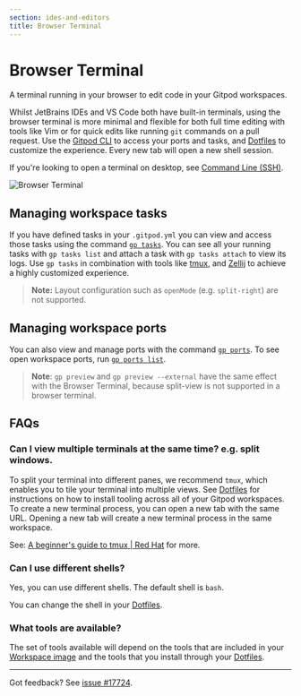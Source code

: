 ```yaml
---
section: ides-and-editors
title: Browser Terminal
---
```


# Browser Terminal

A terminal running in your browser to edit code in your Gitpod workspaces.

Whilst JetBrains IDEs and VS Code both have built-in terminals, using the browser terminal is more minimal and flexible for both full time editing with tools like Vim or for quick edits like running `git` commands on a pull request. Use the [Gitpod CLI](/docs/references/gitpod-cli) to access your ports and tasks, and [Dotfiles](/docs/configure/user-settings/dotfiles) to customize the experience. Every new tab will open a new shell session.

If you're looking to open a terminal on desktop, see [Command Line (SSH)](/docs/references/ides-and-editors/command-line).

![Browser Terminal](/images/docs/browser-terminal.webp)

## Managing workspace tasks

If you have defined tasks in your `.gitpod.yml` you can view and access those tasks using the command [`gp tasks`](/docs/references/gitpod-cli#tasks). You can see all your running tasks with `gp tasks list` and attach a task with `gp tasks attach` to view its logs. Use `gp tasks` in combination with tools like [tmux](https://github.com/tmux/tmux/wiki), and [Zellij](https://zellij.dev/) to achieve a highly customized experience.

> **Note:** Layout configuration such as `openMode` (e.g. `split-right`) are not supported.

## Managing workspace ports

You can also view and manage ports with the command [`gp ports`](/docs/references/gitpod-cli#ports). To see open workspace ports, run [`gp ports list`](/docs/references/gitpod-cli#ports).

> **Note**: `gp preview` and `gp preview --external` have the same effect with the Browser Terminal, because split-view is not supported in a browser terminal.

## FAQs

### Can I view multiple terminals at the same time? e.g. split windows.

To split your terminal into different panes, we recommend `tmux`, which enables you to tile your terminal into multiple views. See [Dotfiles](/docs/configure/user-settings/dotfiles) for instructions on how to install tooling across all of your Gitpod workspaces. To create a new terminal process, you can open a new tab with the same URL. Opening a new tab will create a new terminal process in the same workspace.

See: [A beginner's guide to tmux | Red Hat](https://www.redhat.com/sysadmin/introduction-tmux-linux) for more.

### Can I use different shells?

Yes, you can use different shells. The default shell is `bash`.

You can change the shell in your [Dotfiles](/docs/configure/user-settings/dotfiles).

### What tools are available?

The set of tools available will depend on the tools that are included in your [Workspace image](/docs/configure/workspaces/workspace-image) and the tools that you install through your [Dotfiles](/docs/configure/user-settings/dotfiles).

---

Got feedback? See [issue #17724](https://github.com/gitpod-io/gitpod/issues/17724).
